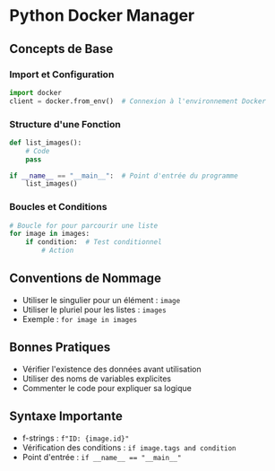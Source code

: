 # Python Docker Manager

## Concepts de Base

### Import et Configuration
```python
import docker
client = docker.from_env()  # Connexion à l'environnement Docker
```

### Structure d'une Fonction
```python
def list_images():
    # Code
    pass

if __name__ == "__main__":  # Point d'entrée du programme
    list_images()
```

### Boucles et Conditions
```python
# Boucle for pour parcourir une liste
for image in images:
    if condition:  # Test conditionnel
        # Action
```

## Conventions de Nommage
- Utiliser le singulier pour un élément : `image`
- Utiliser le pluriel pour les listes : `images`
- Exemple : `for image in images`

## Bonnes Pratiques
- Vérifier l'existence des données avant utilisation
- Utiliser des noms de variables explicites
- Commenter le code pour expliquer sa logique

## Syntaxe Importante
- f-strings : `f"ID: {image.id}"`
- Vérification des conditions : `if image.tags and condition`
- Point d'entrée : `if __name__ == "__main__"`